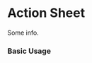 # Action Sheet

Some info.

### Basic Usage

```html

```


<v-phone hash="action-sheet"></v-phone>
